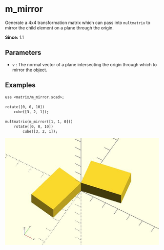 # m_mirror

Generate a 4x4 transformation matrix which can pass into `multmatrix` to mirror the child element on a plane through the origin. 

**Since:** 1.1

## Parameters

- `v` : The normal vector of a plane intersecting the origin through which to mirror the object.

## Examples

	use <matrix/m_mirror.scad>;

	rotate([0, 0, 10]) 
		cube([3, 2, 1]);
		
	multmatrix(m_mirror([1, 1, 0]))
		rotate([0, 0, 10]) 
			cube([3, 2, 1]);

![m_mirror](images/lib3x-m_mirror-1.JPG)

